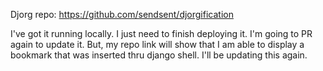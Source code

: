 Djorg repo: https://github.com/sendsent/djorgification

I've got it running locally. I just need to finish deploying it. I'm going to PR again to update it. But, my repo link will show that I am able to display a bookmark that was inserted thru django shell. I'll be updating this again.
